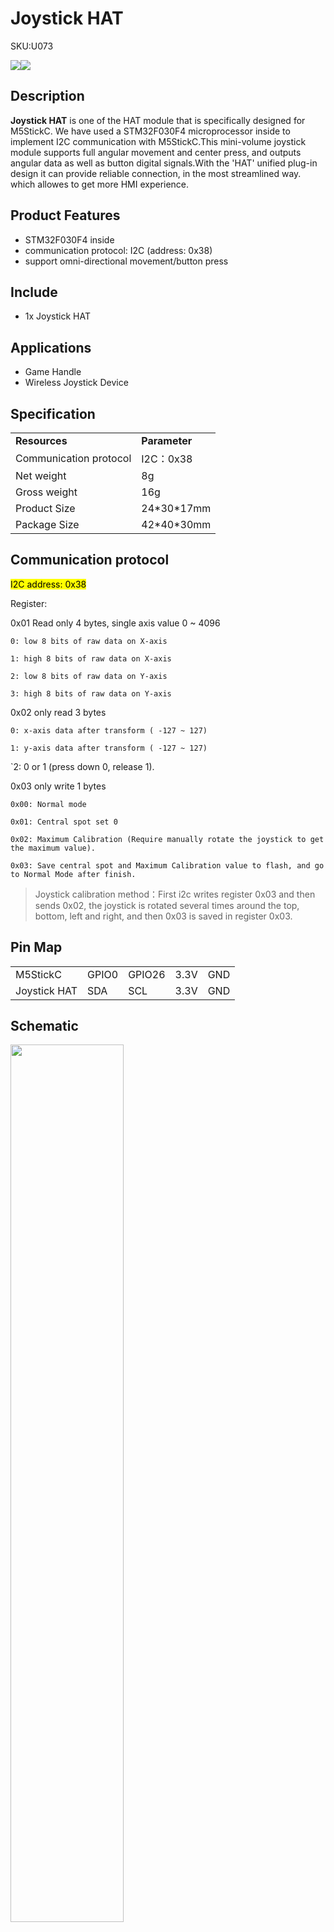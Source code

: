 # Joystick HAT

<el-tag effect="plain">SKU:U073</el-tag>

<div class="product_pic"><img src="assets\img\product_pics\hat\joystick_hat\joystick_hat_01.webp"><img src="assets\img\product_pics\hat\joystick_hat\joystick_hat_02.webp"></div>

## Description

**Joystick HAT** is one of the HAT module that is specifically designed for M5StickC. We have used a STM32F030F4 microprocessor inside to implement I2C communication with M5StickC.This mini-volume joystick module supports full angular movement and center press, and outputs angular data as well as button digital signals.With the 'HAT' unified plug-in design it can provide reliable connection, in the most streamlined way. which allowes to get more HMI experience.

## Product Features

- STM32F030F4 inside
- communication protocol: I2C (address: 0x38)
- support omni-directional movement/button press


## Include

- 1x Joystick HAT

## Applications

- Game Handle
- Wireless Joystick Device

## Specification

<table>
   <tr style="font-weight:bold">
      <td>Resources</td>
      <td>Parameter</td>
   </tr>
   <tr>
      <td>Communication protocol</td>
      <td>I2C：0x38</td>
   </tr>
   <tr>
      <td>Net weight</td>
      <td>8g</td>
   </tr>
   <tr>
      <td>Gross weight</td>
      <td>16g</td>
   </tr>
   <tr>
      <td>Product Size</td>
      <td>24*30*17mm</td>
   </tr>
   <tr>
      <td>Package Size</td>
      <td>42*40*30mm</td>
   </tr>
 </table>

## Communication protocol

<mark>I2C address: 0x38</mark>

Register:

0x01 Read only 4 bytes, single axis value 0 ~ 4096

`0: low 8 bits of raw data on X-axis`

`1: high 8 bits of raw data on X-axis`

`2: low 8 bits of raw data on Y-axis`

`3: high 8 bits of raw data on Y-axis`

0x02 only read 3 bytes

`0: x-axis data after transform ( -127 ~ 127)`

`1: y-axis data after transform ( -127 ~ 127)`

`2: 0 or 1 (press down 0, release 1).

0x03 only write 1 bytes

`0x00: Normal mode`

`0x01: Central spot set 0`

`0x02: Maximum Calibration (Require manually rotate the joystick to get the maximum value).`

`0x03: Save central spot and Maximum Calibration value to flash, and go to Normal Mode after finish.`

> Joystick calibration method：First i2c writes register 0x03 and then sends 0x02, the joystick is rotated several times around the top, bottom, left and right, and then 0x03 is saved in register 0x03.

## Pin Map

<table>
 <tr><td>M5StickC</td><td>GPIO0</td><td>GPIO26</td><td>3.3V</td><td>GND</td></tr>
 <tr><td>Joystick HAT</td><td>SDA</td><td>SCL</td><td>3.3V</td><td>GND</td></tr>
</table>

## Schematic

<img src="assets\img\product_pics\hat\joystick_hat\joystick_hat_07.webp" width="60%">

## EasyLoader

<img src="https://m5stack.oss-cn-shenzhen.aliyuncs.com/image/EasyLoader_M5StickC_logo.webp" width="100px" style="margin-top:20px">

<a href="https://m5stack.oss-cn-shenzhen.aliyuncs.com/EasyLoader/HAT/Joystick/EasyLoader_Joystick_HAT.exe"><el-button type="primary">download EasyLoader</el-button></a>

>1.EasyLoader is a simple and fast program burner. Every product page in EasyLoader provides a product-related case program. It can be burned to the master through simple steps, and a series of function verification can be performed.

>2. After downloading the software, double-click to run the application, connect the M5 device to the computer through the data cable, select the port parameters, click **"Burn"** to start burning. (**For M5StickC burning, please Set the baud rate to 750000 or 115200**)

## Example

### 1. Arduino

To get complete code, please click [here](https://github.com/m5stack/M5-ProductExampleCodes/tree/master/Hat/hat-joystick/Arduino/Joystick_hat)

### 2. UIFlow

<img src="assets\img\product_pics\hat\joystick_hat\joystick.webp" width="60%">

<script>

   var purchase_link = 'https://m5stack.com/products/m5stickc-joystick-hat';

   anchor_search(purchase_link);
   scrollFunc();

</script>